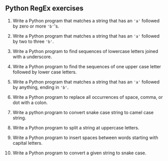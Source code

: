 ## Python RegEx exercises

1. Write a Python program that matches a string that has an `'a'` followed by zero or more `'b'`'s.

2. Write a Python program that matches a string that has an `'a'` followed by two to three `'b'`.

3. Write a Python program to find sequences of lowercase letters joined with a underscore.

4. Write a Python program to find the sequences of one upper case letter followed by lower case letters.

5. Write a Python program that matches a string that has an `'a'` followed by anything, ending in `'b'`.

6. Write a Python program to replace all occurrences of space, comma, or dot with a colon.

7. Write a python program to convert snake case string to camel case string.

8. Write a Python program to split a string at uppercase letters.

9. Write a Python program to insert spaces between words starting with capital letters.

10. Write a Python program to convert a given string to snake case.
